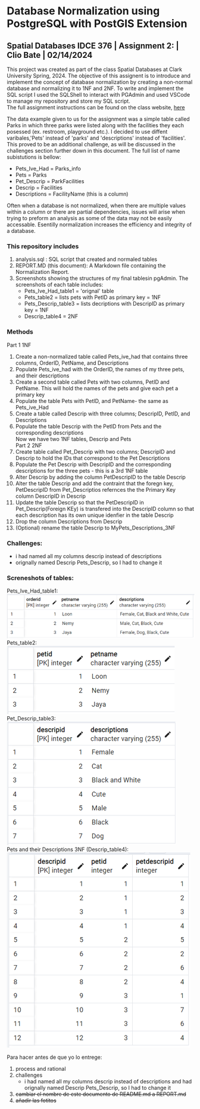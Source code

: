 # Database Normalization using PostgreSQL with PostGIS Extension 
## Spatial Databases IDCE 376 | Assignment 2: | Clio Bate | 02/14/2024

This project was created as part of the class Spatial Databases at Clark University Spring, 2024. The objective of this assignent is to introduce and implement the concept of database normalization by creating a non-normal database and normalizing it to 1NF and 2NF. To write and implement the SQL script I used the SQLShell to interact with PGAdmin and used VSCode to manage my repository and store my SQL script.     
The full assignment instructions can be found on the class website, [here](https://studyingplace.space/spatial-database/labs/A2-Database_Normalization.html)  

The data example given to us for the assignment was a simple table called Parks in which three parks were listed along with the facilities they each posessed (ex. restroom, playground etc.). I decided to use diffent varibales,'Pets' instead of 'parks' and 'descriptions' instead of 'facilities'. This proved to be an additional challenge, as will be discussed in the challenges section further down in this document. The full list of name subistutions is bellow:
- Pets_Ive_Had = Parks_info
- Pets = Parks
- Pet_Descrip = ParkFacilities
- Descrip = Facilities
- Descriptions = FacilityName (this is a column) 

Often when a database is not normalized, when there are multiple values within a column or there are partial dependencies, issues will arise when trying to preform an analysis as some of the data may not be easily accessable. Esentilly normalization increases the efficiency and integrity of a database.

### This repository includes
1. analysis.sql : SQL script that created and normaled tables
1. REPORT.MD (this document): A Markdown file containing the Normalization Report.
1. Screenshots showing the structures of my final tablesin pgAdmin. The screenshots of each table includes:  
    - Pets_Ive_Had_table1 = 'orignal' table 
    - Pets_table2 = lists pets with PetID as primary key = 1NF
    - Pets_Descrip_table3 = lists decriptions with DescripID as primary key  = 1NF
    - Descrip_table4  = 2NF


### Methods
Part 1 1NF  
1. Create a non-normalized table called Pets_ive_had that contains three columns, OrderID, PetName, and Descriptions
1. Populate Pets_ive_had with the OrderID, the names of my three pets, and their descriptions
1. Create a second table called Pets with two columns, PetID and PetName. This will hold the names of the pets and give each pet a primary key
1. Populate the table Pets with PetID, and PetName- the same as Pets_ive_Had
1. Create a table called Descrip with three columns; DescripID, PetID, and Descriptions 
1. Populate the table Descrip with the PetID from Pets and the corresponding descriptions  
Now we have two 1NF tables, Descrip and Pets  
Part 2 2NF    
1. Create table called Pet_Descrip with two columns; DescripID and Descrip to hold the IDs that correspond to the Pet Descriptions
1. Populate the Pet Descrip with DescripID and the corresponding descriptions for the three pets - this is a 3rd 1NF table
1. Alter Descrip by adding the column PetDescripID to the table Descrip
1. Alter the table Descrip and add the contraint that the foregn key, PetDescripID from Pet_Descriptios refernces the the Primary Key column DescripID in Descrip
1. Update the table Descrip so that the PetDescripID in Pet_Descrip(Foreign KEy) is transfered into the DescripID column so that each description has its own unique idenfier in the table Descrip
1. Drop the column Descriptions from Descrip
1. (Optional) rename the table Descrip to MyPets_Descriptions_3NF 


### Challenges:
- i had named all my columns descrip instead of descriptions  
- orignally named Descrip Pets_Descrip, so I had to change it   
  

### Screneshots of tables:
Pets_Ive_Had_table1:  
![Pets_Ive_Had Table](Pets_Ive_Had_table1.png)  
Pets_table2:  
![Pets Table](Pets_table2.png)  
Pet_Descrip_table3:  
![Pet_Descrip Table](Pet_Descrip_table3.png)  
Pets and their Descriptions 3NF (Descrip_table4):  
![Descrip Table](Descrip_table4.png)  

Para hacer antes de que yo lo entrege:
1. process and rational
2. challenges
    - i had named all my columns descrip instead of descriptions and had orignally named Descrip Pets_Descrip, so I had to change it 
3. ~~cambiar el nombre de este documento de README.md a REPORT.md~~
4. ~~añadir las fotitos~~